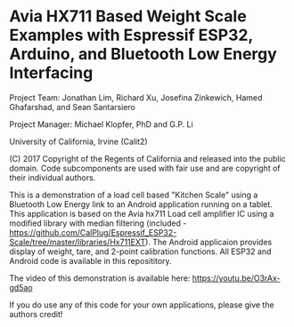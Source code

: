 # Avia HX711 Based Weight Scale Examples with Espressif ESP32, Arduino, and Bluetooth Low Energy Interfacing

Project Team: Jonathan Lim, Richard Xu, Josefina Zinkewich, Hamed Ghafarshad, and Sean Santarsiero

Project Manager: Michael Klopfer, PhD and G.P. Li

University of California, Irvine (Calit2)


(C) 2017  Copyright of the Regents of California and released into the public domain.  Code subcomponents are used with fair use and are copyright of their individual authors.

This is a demonstration of a load cell based "Kitchen Scale" using a Bluetooth Low Energy link to an Android application running on a tablet.  This application is based on the Avia hx711 Load cell amplifier IC using a modified library with median filtering (included - https://github.com/CalPlug/Espressif_ESP32-Scale/tree/master/libraries/Hx711EXT). The Android applicaion provides display of weight, tare, and 2-point calibration functions.  All ESP32 and Android code is available in this reposititory.

The video of this demonstration is available here:  https://youtu.be/O3rAx-gd5ao

If you do use any of this code for your own applications, please give the authors credit!

